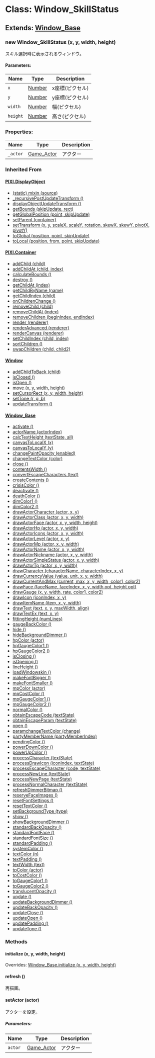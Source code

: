 # Class: Window_SkillStatus

## Extends: [Window_Base](Window_Base.md)

### new Window_SkillStatus (x, y, width, height)
スキル選択時に表示されるウィンドウ。

#### Parameters:

| Name | Type | Description |
| --- | --- | --- |
| `x` | [Number](Number.md) | x座標(ピクセル) |
| `y` | [Number](Number.md) | y座標(ピクセル) |
| `width` | [Number](Number.md) | 幅(ピクセル) |
| `height` | [Number](Number.md) | 高さ(ピクセル) |


### Properties:

| Name | Type | Description |
| --- | --- | --- |
| `_actor` | [Game_Actor](Game_Actor.md) | アクター |


### Inherited From

#### [PIXI.DisplayObject](PIXI.DisplayObject.md)

* [(static) mixin (source)](PIXI.DisplayObject.md#static-mixin-source)
* [\_recursivePostUpdateTransform ()](PIXI.DisplayObject.md#_recursivepostupdatetransform-)
* [displayObjectUpdateTransform ()](PIXI.DisplayObject.md#displayobjectupdatetransform-)
* [getBounds (skipUpdate, rect)](PIXI.DisplayObject.md#getbounds-skipupdate-rect--pixirectangle)
* [getGlobalPosition (point, skipUpdate)](PIXI.DisplayObject.md#getglobalposition-point-skipupdate--pixipoint)
* [setParent (container)](PIXI.DisplayObject.md#setparent-container--pixicontainer)
* [setTransform (x, y, scaleX, scaleY, rotation, skewX, skewY, pivotX, pivotY)](PIXI.DisplayObject.md#settransform-x-y-scalex-scaley-rotation-skewx-skewy-pivotx-pivoty--pixidisplayobject)
* [toGlobal (position, point, skipUpdate)](PIXI.DisplayObject.md#toglobal-position-point-skipupdate--pixipoint)
* [toLocal (position, from, point, skipUpdate)](PIXI.DisplayObject.md#tolocal-position-from-point-skipupdate--pixipoint)


#### [PIXI.Container](PIXI.Container.md)

* [addChild (child) ](PIXI.Container.md#addchild-child--pixidisplayobject)
* [addChildAt (child, index)](PIXI.Container.md#addchildat-child-index--pixidisplayobject)
* [calculateBounds ()](PIXI.Container.md#calculatebounds-)
* [destroy ()](PIXI.Container.md#destroy-)
* [getChildAt (index)](PIXI.Container.md#getchildat-index--pixidisplayobject)
* [getChildByName (name)](PIXI.Container.md#getchildbyname-name--pixidisplayobject)
* [getChildIndex (child)](PIXI.Container.md#getchildindex-child--pixidisplayobject)
* [onChildrenChange ()](PIXI.Container.md#onchildrenchange-)
* [removeChild (child)](PIXI.Container.md#removechild-child--pixidisplayobject)
* [removeChildAt (index)](PIXI.Container.md#removechildat-index--pixidisplayobject)
* [removeChildren (beginIndex, endIndex)](PIXI.Container.md#removechildren-beginindex-endindex--arraypixidisplayobject)
* [render (renderer)](PIXI.Container.md#render-renderer)
* [renderAdvanced (renderer)](PIXI.Container.md#renderadvanced-renderer)
* [renderCanvas (renderer)](PIXI.Container.md#rendercanvas-renderer)
* [setChildIndex (child, index)](PIXI.Container.md#setchildindex-child-index)
* [sortChildren ()](PIXI.Container.md#sortchildren-)
* [swapChildren (child, child2)](PIXI.Container.md#swapchildren-child-child2)

#### [Window](Window.md)

* [addChildToBack (child)](Window.md#addchildtoback-child--object)
* [isClosed ()](Window.md#isclosed---boolean)
* [isOpen ()](Window.md#isopen---boolean)
* [move (x, y, width, height)](Window.md#move-x-y-width-height)
* [setCursorRect (x, y, width, height)](Window.md#setcursorrect-x-y-width-height)
* [setTone (r, g, b)](Window.md#settone-r-g-b)
* [updateTransform ()](Window.md#updatetransform-)

#### [Window_Base](Window_Base.md)

* [activate ()](Window_Base.md#activate-)
* [actorName (actorIndex)](Window_Base.md#actorname-actorindex--string)
* [calcTextHeight (textState, all)](Window_Base.md#calctextheight-textstate-all--number)
* [canvasToLocalX (x)](Window_Base.md#canvastolocalx-x--number)
* [canvasToLocalY (y)](Window_Base.md#canvastolocaly-y--number)
* [changePaintOpacity (enabled)](Window_Base.md#changepaintopacity-enabled)
* [changeTextColor (color)](Window_Base.md#changetextcolor-color)
* [close ()](Window_Base.md#close-)
* [contentsWidth ()](Window_Base.md#contentswidth---number)
* [convertEscapeCharacters (text)](Window_Base.md#convertescapecharacters-text--string)
* [createContents ()](Window_Base.md#createcontents-)
* [crisisColor ()](Window_Base.md#crisiscolor---string)
* [deactivate ()](Window_Base.md#deactivate-)
* [deathColor ()](Window_Base.md#deathcolor---string)
* [dimColor1 ()](Window_Base.md#dimcolor1---string)
* [dimColor2 ()](Window_Base.md#dimcolor2---string)
* [drawActorCharacter (actor, x, y)](Window_Base.md#drawactorcharacter-actor-x-y)
* [drawActorClass (actor, x, y, width)](Window_Base.md#drawactorclass-actor-x-y-width)
* [drawActorFace (actor, x, y, width, height)](Window_Base.md#drawactorface-actor-x-y-width-height)
* [drawActorHp (actor, x, y, width)](Window_Base.md#drawactorhp-actor-x-y-width)
* [drawActorIcons (actor, x, y, width)](Window_Base.md#drawactoricons-actor-x-y-width)
* [drawActorLevel (actor, x, y)](Window_Base.md#drawactorlevel-actor-x-y)
* [drawActorMp (actor, x, y, width)](Window_Base.md#drawactormp-actor-x-y-width)
* [drawActorName (actor, x, y, width)](Window_Base.md#drawactorname-actor-x-y-width)
* [drawActorNickname (actor, x, y, width)](Window_Base.md#drawactornickname-actor-x-y-width)
* [drawActorSimpleStatus (actor, x, y, width)](Window_Base.md#drawactorsimplestatus-actor-x-y-width)
* [drawActorTp (actor, x, y, width)](Window_Base.md#drawactortp-actor-x-y-width)
* [drawCharacter (characterName, characterIndex, x, y)](Window_Base.md#drawcharacter-charactername-characterindex-x-y)
* [drawCurrencyValue (value, unit, x, y, width)](Window_Base.md#drawcurrencyvalue-value-unit-x-y-width)
* [drawCurrentAndMax (current, max, x, y, width, color1, color2)](Window_Base.md#md#drawcurrentandmax-current-max-x-y-width-color1-color2)
* [drawFace (faceName, faceIndex, x, y, width opt, height opt)](Window_Base.md#drawface-facename-faceindex-x-y-width-opt-height-opt)
* [drawGauge (x, y, width, rate, color1, color2)](Window_Base.md#drawgauge-x-y-width-rate-color1-color2)
* [drawIcon (iconIndex, x, y)](Window_Base.md#drawicon-iconindex-x-y)
* [drawItemName (item, x, y, width)](Window_Base.md#drawitemname-item-x-y-width)
* [drawText (text, x, y, maxWidth, align)](Window_Base.md#drawtext-text-x-y-maxwidth-align)
* [drawTextEx (text, x, y)](Window_Base.md#drawtextex-text-x-y--number)
* [fittingHeight (numLines)](Window_Base.md#fittingheight-numlines--number)
* [gaugeBackColor ()](Window_Base.md#gaugebackcolor---string)
* [hide ()](Window_Base.md#hide-)
* [hideBackgroundDimmer ()](Window_Base.md#hidebackgrounddimmer-)
* [hpColor (actor)](Window_Base.md#hpcolor-actor--string)
* [hpGaugeColor1 ()](Window_Base.md#hpgaugecolor1---string)
* [hpGaugeColor2 ()](Window_Base.md#hpgaugecolor2---string)
* [isClosing ()](Window_Base.md#isclosing---boolean)
* [isOpening ()](Window_Base.md#isopening---boolean)
* [lineHeight ()](Window_Base.md#lineheight---number)
* [loadWindowskin ()](Window_Base.md#loadwindowskin-)
* [makeFontBigger ()](Window_Base.md#makefontbigger-)
* [makeFontSmaller ()](Window_Base.md#makefontsmaller-)
* [mpColor (actor)](Window_Base.md#mpcolor-actor--string)
* [mpCostColor ()](Window_Base.md#mpcostcolor---string)
* [mpGaugeColor1 ()](Window_Base.md#mpgaugecolor1---string)
* [mpGaugeColor2 ()](Window_Base.md#mpgaugecolor2---string)
* [normalColor ()](Window_Base.md#normalcolor---string)
* [obtainEscapeCode (textState)](Window_Base.md#obtainescapecode-textstate)
* [obtainEscapeParam (textState)](Window_Base.md#obtainescapeparam-textstate--numberstring)
* [open ()](Window_Base.md#open-)
* [paramchangeTextColor (change)](Window_Base.md#paramchangetextcolor-change--string)
* [partyMemberName (partyMemberIndex)](Window_Base.md#partymembername-partymemberindex--string)
* [pendingColor ()](Window_Base.md#pendingcolor---string)
* [powerDownColor ()](Window_Base.md#powerdowncolor---string)
* [powerUpColor ()](Window_Base.md#powerupcolor---string)
* [processCharacter (textState)](Window_Base.md#processcharacter-textstate)
* [processDrawIcon (iconIndex, textState)](Window_Base.md#processdrawicon-iconindex-textstate)
* [processEscapeCharacter (code, textState)](Window_Base.md#processescapecharacter-code-textstate)
* [processNewLine (textState)](Window_Base.md#processnewline-textstate)
* [processNewPage (textState)](Window_Base.md#processnewpage-textstate)
* [processNormalCharacter (textState)](Window_Base.md#processnormalcharacter-textstate)
* [refreshDimmerBitmap ()](Window_Base.md#refreshdimmerbitmap-)
* [reserveFaceImages ()](Window_Base.md#reservefaceimages-)
* [resetFontSettings ()](Window_Base.md#resetfontsettings-)
* [resetTextColor ()](Window_Base.md#resettextcolor-)
* [setBackgroundType (type)](Window_Base.md#setbackgroundtype-type)
* [show ()](Window_Base.md#show-)
* [showBackgroundDimmer ()](Window_Base.md#showbackgrounddimmer-)
* [standardBackOpacity ()](Window_Base.md#standardbackopacity---number)
* [standardFontFace ()](Window_Base.md#standardfontface---string)
* [standardFontSize ()](Window_Base.md#standardfontsize---number)
* [standardPadding ()](Window_Base.md#standardpadding---number)
* [systemColor ()](Window_Base.md#systemcolor---string)
* [textColor (n)](Window_Base.md#textcolor-n--string)
* [textPadding ()](Window_Base.md#textpadding---number)
* [textWidth (text)](Window_Base.md#textwidth-text--number)
* [tpColor (actor)](Window_Base.md#tpcolor-actor--string)
* [tpCostColor ()](Window_Base.md#tpcostcolor---string)
* [tpGaugeColor1 ()](Window_Base.md#tpgaugecolor1---string)
* [tpGaugeColor2 ()](Window_Base.md#tpgaugecolor2---string)
* [translucentOpacity ()](Window_Base.md#translucentopacity---number)
* [update ()](Window_Base.md#update-)
* [updateBackgroundDimmer ()](Window_Base.md#updatebackgrounddimmer-)
* [updateBackOpacity ()](Window_Base.md#updatebackopacity-)
* [updateClose ()](Window_Base.md#updateclose-)
* [updateOpen ()](Window_Base.md#updateopen-)
* [updatePadding ()](Window_Base.md#updatepadding-)
* [updateTone ()](Window_Base.md#updatetone-)


### Methods

#### initialize (x, y, width, height)
Overrides: [Window_Base.initialize (x, y, width, height)](Window_Base.md#initialize-x-y-width-height)


#### refresh ()
再描画。


#### setActor (actor)
アクターを設定。

##### Parameters:

| Name | Type | Description |
| --- | --- | --- |
| `actor` | [Game_Actor](Game_Actor.md) | アクター |

